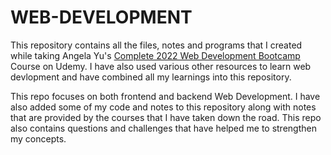 # WEB-DEVELOPMENT
This repository contains all the files, notes and programs that I created while taking Angela Yu's [Complete 2022 Web Development Bootcamp]([url](https://www.google.com/search?q=Complete+2022+Web+Development+Bootcamp&rlz=1C1YTUH_enCA1029CA1029&sourceid=chrome&ie=UTF-8)) Course on Udemy. I have also used various other resources to learn web devlopment and have combined all my learnings into this repository.

This repo focuses on both frontend and backend Web Development. I have also added some of my code and notes to this repository along with notes that are provided by the courses that I have taken down the road. This repo also contains questions and challenges that have helped me to strengthen my concepts.

